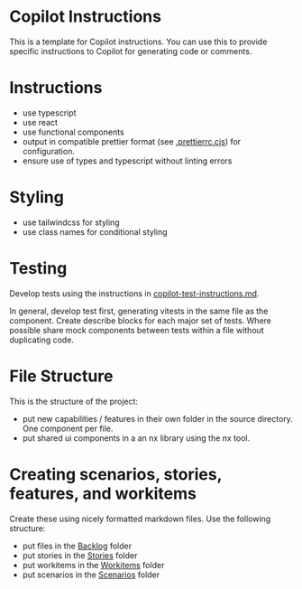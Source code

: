 # Copilot Instructions

This is a template for Copilot instructions. You can use this to provide specific instructions to Copilot for generating code or comments.

# Instructions

- use typescript
- use react
- use functional components
- output in compatible prettier format (see [.prettierrc.cjs](.prettierrc.cjs)) for configuration.
- ensure use of types and typescript without linting errors

# Styling

- use tailwindcss for styling
- use class names for conditional styling

# Testing

Develop tests using the instructions in [copilot-test-instructions.md](.github/copilot-test-instructions.md).

In general, develop test first, generating vitests in the same file as the component.
Create describe blocks for each major set of tests.
Where possible share mock components between tests within a file without duplicating code.

# File Structure

This is the structure of the project:

- put new capabilities / features in their own folder in the source directory. One component per file.
- put shared ui components in a an nx library using the nx tool.

# Creating scenarios, stories, features, and workitems

Create these using nicely formatted markdown files. Use the following structure:

- put files in the [Backlog](docs/Backlog) folder
- put stories in the [Stories](docs/Backlog/Stories) folder
- put workitems in the [Workitems](docs/Backlog/Workitems) folder
- put scenarios in the [Scenarios](docs/Backlog/Scenarios) folder
